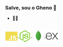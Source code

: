 ### Salve, sou o Gheno 👋

- 👨‍💻

<div align="center">
  <a href="https://github.com/Ghenoo">
</div>
<div style="display: inline_block"><br>
  <img align="center" alt="Gno-JS" height="30" width="40" src="https://raw.githubusercontent.com/devicons/devicon/master/icons/javascript/javascript-plain.svg">
  <img align="center" alt="Gno-Node" heigh="30" width= "40" src="https://github.com/devicons/devicon/blob/master/icons/nodejs/nodejs-original.svg">
  <img align="center" alt="Gno-MongoDB" heigh="30" width= "40" src="https://github.com/devicons/devicon/blob/master/icons/mongodb/mongodb-original.svg">
  <img align="center" alt="Gno-Exppress" heigh="30" width= "40" src="https://github.com/devicons/devicon/blob/master/icons/express/express-original.svg">
  </div>
  
</div>
